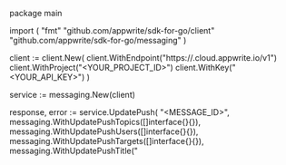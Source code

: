 package main

import (
    "fmt"
    "github.com/appwrite/sdk-for-go/client"
    "github.com/appwrite/sdk-for-go/messaging"
)

client := client.New(
    client.WithEndpoint("https://<REGION>.cloud.appwrite.io/v1")
    client.WithProject("<YOUR_PROJECT_ID>")
    client.WithKey("<YOUR_API_KEY>")
)

service := messaging.New(client)

response, error := service.UpdatePush(
    "<MESSAGE_ID>",
    messaging.WithUpdatePushTopics([]interface{}{}),
    messaging.WithUpdatePushUsers([]interface{}{}),
    messaging.WithUpdatePushTargets([]interface{}{}),
    messaging.WithUpdatePushTitle("<TITLE>"),
    messaging.WithUpdatePushBody("<BODY>"),
    messaging.WithUpdatePushData(map[string]interface{}{}),
    messaging.WithUpdatePushAction("<ACTION>"),
    messaging.WithUpdatePushImage("[ID1:ID2]"),
    messaging.WithUpdatePushIcon("<ICON>"),
    messaging.WithUpdatePushSound("<SOUND>"),
    messaging.WithUpdatePushColor("<COLOR>"),
    messaging.WithUpdatePushTag("<TAG>"),
    messaging.WithUpdatePushBadge(0),
    messaging.WithUpdatePushDraft(false),
    messaging.WithUpdatePushScheduledAt(""),
    messaging.WithUpdatePushContentAvailable(false),
    messaging.WithUpdatePushCritical(false),
    messaging.WithUpdatePushPriority("normal"),
)
